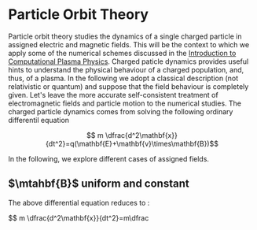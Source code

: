 # Particle Orbit Theory

Particle orbit theory studies the dynamics of a single charged particle in assigned electric and magnetic fields. This will be the context to which we apply some of the numerical schemes discussed in the [Introduction to Computational Plasma Physics](./Intro_Comp_Plasma_Phys.md). Charged paticle dynamics provides useful hints to understand the physical behaviour of a charged population, and, thus, of a plasma. In the following we adopt a classical description (not relativistic or quantum) and suppose that the field behaviour is completely given. Let's leave the more accurate self-consistent treatment of electromagnetic fields and particle motion to the numerical studies. The charged particle dynamics comes from solving the following ordinary differentil equation

$$ m \dfrac{d^2\mathbf{x}}{dt^2}=q(\mathbf{E}+\mathbf{v}\times\mathbf{B})$$

In the following, we explore different cases of assigned fields.

## $\mtahbf{B}$ uniform and constant

The above differential equation reduces to :

$$ m \dfrac{d^2\mathbf{x}}{dt^2}=m\dfrac
